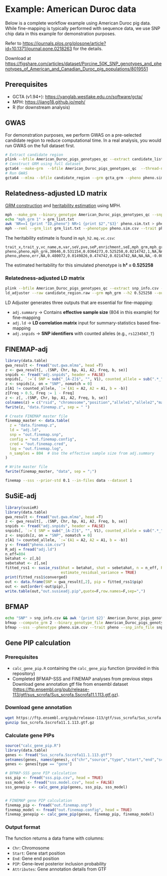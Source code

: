 # Example: American Duroc data

Below is a complete workflow example using American Duroc pig data. While fine-mapping is typically performed with sequence data, we use SNP chip data in this example for demonstration purposes.

Refer to https://journals.plos.org/plosone/article?id=10.1371/journal.pone.0218263 for the details.

Download at https://figshare.com/articles/dataset/Porcine_50K_SNP_genotypes_and_phenotypes_of_American_and_Canadian_Duroc_pig_populations/8019551

## Prerequisites
- GCTA (v1.94+): https://yanglab.westlake.edu.cn/software/gcta/
- MPH: https://jiang18.github.io/mph/
- R (for downstream analysis)



## GWAS
For demonstration purposes, we perform GWAS on a pre-selected candidate region to reduce computational time. In a real analysis, you would run GWAS on the full dataset first.

```bash
# Extract candidate region
plink --bfile American_Duroc_pigs_genotypes_qc --extract candidate_list.csv --make-bed --out candidate_region
# Construct GRM using full dataset
gcta64 --make-grm  --bfile American_Duroc_pigs_genotypes_qc  --thread-num 10  --out gcta_grm
# Run GWAS
gcta64 --mlma --bfile candidate_region --grm gcta_grm --pheno pheno.sim.txt --thread-num 10  --out out.gwa
````

## Relatedness-adjusted LD matrix

[GRM construction](https://jiang18.github.io/mph/options/#making-a-grm-from-snps) and [heritability estimation](https://jiang18.github.io/mph/options/#making-a-grm-from-snps) using MPH.
```bash
mph --make_grm --binary_genotype American_Duroc_pigs_genotypes_qc --snp_info snp_info.csv --num_threads 10 --out mph_grm
echo "mph_grm 1" > grm_list.txt
awk 'NR==1 {print "ID,pheno"} NR>1 {print $2","$3}' pheno.sim.txt > pheno.sim.csv
mph --reml --grm_list grm_list.txt --phenotype pheno.sim.csv --trait pheno --num_threads 10 --out mph_h2
````

The heritability estimate is found in `mph_h2.mq.vc.csv`:
```
trait_x,trait_y,vc_name,m,var,seV,pve,seP,enrichment,seE,mph_grm,mph_grm,err
pheno,pheno,mph_grm,38646,0.531154,0.0364273,0.525258,0.0214742,1,NA,NA,0.00132695,-0.000221669
pheno,pheno,err,NA,0.480072,0.0149826,0.474742,0.0214742,NA,NA,NA,-0.000221669,0.000224478
```
The estimated heritability for this simulated phenotype is **h² = 0.525258**


### Relatedness-adjusted LD matrix
```bash
plink --bfile American_Duroc_pigs_genotypes_qc --extract snp_info.csv --recode A --out candidate_region 
ld_adjuster --raw candidate_region.raw --grm mph_grm --h2 0.525258 --out adj --threads 10
````
LD Adjuster generates three outputs that are essential for fine-mapping:
- `adj.summary` → Contains **effective sample size** (804 in this example) for fine-mapping
- `adj.ld` → **LD correlation matrix** input for summary-statistics based fine-mapping
- `adj.snpids` → **SNP identifiers** with counted alleles (e.g., `rs1234567_T`)


## FINEMAP-adj

```R
library(data.table)
gwa_result <- fread("out.gwa.mlma", head =T)
z <- gwa_result[, .(SNP, Chr, bp, A1, A2, Freq, b, se)]
snpids <- fread("adj.snpids", header = FALSE)
snpids[, `:=`( SNP = sub("_[A-Z]$", "", V1), counted_allele = sub(".*_", "", V1))]
z <- snpids[z, on = "SNP", nomatch = 0]
z[A1 != counted_allele, `:=`(A1 = A2, A2 = A1, b = -b)]
z[Freq > 0.5, Freq := 1 - Freq]
z <- z[, .(SNP, Chr, bp, A1, A2, Freq, b, se)]
colnames(z) = c("rsid", "chromosome","position","allele1","allele2","maf", "beta","se")
fwrite(z, "data.finemap.z", sep = " ")

# Create FINEMAP master file
finemap_master <- data.table(
  z = "data.finemap.z",
  ld = "adj.ld",
  snp = "out.finemap.snp",
  config = "out.finemap.config", 
  cred = "out.finemap.cred",
  log = "out.finemap.log",
  n_samples = 804  # Use the effective sample size from adj.summary
)

# Write master file
fwrite(finemap_master, "data", sep = ";")
```

```bash
finemap --sss --prior-std 0.1 --in-files data --dataset 1
```

## SuSiE-adj

```R
library(susieR)
library(data.table)
gwa_result <- fread("out.gwa.mlma", head =T)
z <- gwa_result[, .(SNP, Chr, bp, A1, A2, Freq, b, se)]
snpids <- fread("adj.snpids", header = FALSE)
snpids[, `:=`( SNP = sub("_[A-Z]$", "", V1), counted_allele = sub(".*_", "", V1))]
z <- snpids[z, on = "SNP", nomatch = 0]
z[A1 != counted_allele, `:=`(A1 = A2, A2 = A1, b = -b)]
y <- fread("pheno.sim.csv")
R_adj = fread("adj.ld")
n_eff=804
betahat <- z[,b]
sebetahat <- z[,se]
fitted_rss1 <- susie_rss(bhat = betahat, shat = sebetahat, n = n_eff, R = R_adj, var_y = var(y[,2]), L = 5,
                         estimate_residual_variance = TRUE)
print(fitted_rss1$converged)
out <- data.frame(SNP = gwa_result[,2], pip = fitted_rss1$pip)
out <- out[order(-out$pip),]
write.table(out,"out.susieadj.pip",quote=F,row.names=F,sep=",")
```

## BFMAP
```bash
echo "SNP" > snp_info.csv && awk '{print $2}' American_Duroc_pigs_genotypes_qc.bim >> snp_info.csv
bfmap --compute_grm 2 --binary_genotype_file American_Duroc_pigs_genotypes_qc --snp_info_file snp_info.csv --output bfmap_grm --num_threads 10
bfmap --sss --phenotype pheno.sim.csv --trait pheno --snp_info_file snp_info.csv --binary_genotype_file candidate_region --binary_grm bfmap_grm --heritability 0.525258 --output sss --num_threads 10
```

## Gene PIP calculation

### Prerequisites
- `calc_gene_pip.R` containing the `calc_gene_pip` function (provided in this repository)
- Completed BFMAP-SSS and FINEMAP analyses from previous steps
Download gene annotation gtf file from ensembl dataset (https://ftp.ensembl.org/pub/release-113/gtf/sus_scrofa/Sus_scrofa.Sscrofa11.1.113.gtf.gz).


### Download gene annotation
```bash
wget https://ftp.ensembl.org/pub/release-113/gtf/sus_scrofa/Sus_scrofa.Sscrofa11.1.113.gtf.gz
gunzip Sus_scrofa.Sscrofa11.1.113.gtf.gz
````
### Calculate gene PIPs
```R
source("calc_gene_pip.R")
library(data.table)
genes <- fread("Sus_scrofa.Sscrofa11.1.113.gtf")
setnames(genes, names(genes), c("chr","source","type","start","end","score","strand","phase","attributes") )
genes <- genes[type == "gene"]

# BFMAP-SSS gene PIP calculation
sss_pip <- fread("sss.pip.csv", head = TRUE)
sss_model <- fread("sss.model.csv", head = FALSE)
sss_genepip <- calc_gene_pip(genes, sss_pip, sss_model)


# FINEMAP gene PIP calculation  
finemap_pip <- fread("out.finemap.snp")
finemap_model <- fread("out.finemap.config", head = TRUE)
finemap_genepip <- calc_gene_pip(genes, finemap_pip, finemap_model)
```
### Output format
The function returns a data frame with columns:
- `Chr`: Chromosome
- `Start`: Gene start position
- `End`: Gene end position  
- `PIP`: Gene-level posterior inclusion probability
- `Attributes`: Gene annotation details from GTF
